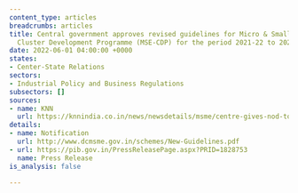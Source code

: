 ```yaml
---
content_type: articles
breadcrumbs: articles
title: Central government approves revised guidelines for Micro & Small Enterprises
  Cluster Development Programme (MSE-CDP) for the period 2021-22 to 2025-26
date: 2022-06-01 04:00:00 +0000
states:
- Center-State Relations
sectors:
- Industrial Policy and Business Regulations
subsectors: []
sources:
- name: KNN
  url: https://knnindia.co.in/news/newsdetails/msme/centre-gives-nod-to-new-guidelines-for-msme-cluster-development-programme
details:
- name: Notification
  url: http://www.dcmsme.gov.in/schemes/New-Guidelines.pdf
- url: https://pib.gov.in/PressReleasePage.aspx?PRID=1828753
  name: Press Release
is_analysis: false

---
```

